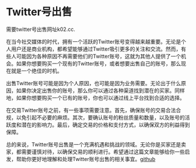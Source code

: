 # Twitter号出售

需要twitter号出售网址k02.cc.

在当今社交媒体的时代，拥有一个活跃的Twitter账号变得越来越重要。无论是个人用户还是商业机构，都希望能够通过Twitter吸引更多的关注和交流。然而，有些人可能因为各种原因不再需要他们的Twitter账号，这就为其他人提供了一个机会。如果你想要购买一个现有的Twitter账号，或者想要出售自己的账号，那么现在就是一个绝佳的时机。

出售Twitter账号可能是因为个人原因，也可能是因为业务需要。无论出于什么原因，如果你决定出售你的账号，那么你可以通过各种渠道找到潜在的买家。同样地，如果你想要购买一个已有的账号，你也可以通过线上平台找到合适的选择。

在交易Twitter账号之前，有一些事项需要注意。首先，确保账号的交易合法合规，以免引起不必要的麻烦。其次，要确认账号的粉丝质量和数量，以及账号的活跃度和潜在的影响力。最后，确定交易的价格和支付方式，以确保双方的利益得到保障。

总的来说，Twitter账号出售是一个充满机遇和挑战的领域。无论你是买家还是卖家，都需要谨慎对待，以确保交易的顺利进行。希望通过这篇文章能够给你一些启发，帮助你更好地理解和处理Twitter账号出售的相关事宜。[github](https://github.com)